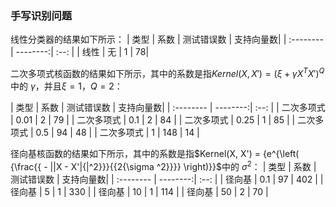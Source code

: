 ### 手写识别问题

线性分类器的结果如下所示：
| 类型      |    系数 | 测试错误数  | 支持向量数|
| :-------- | --------:| :--: |
| 线性  | 无 |  1   | 78|

二次多项式核函数的结果如下所示，其中的系数是指$Kernel(X, X') = {(\xi  + \gamma {X^T}X')^Q}$中的 $\gamma$，并且$\xi=1$，$Q=2$：

| 类型      |    系数 | 测试错误数  | 支持向量数|
| :-------- | --------:| :--: |
| 二次多项式  | 0.01 |  2   | 79 |
| 二次多项式  | 0.1 |  2   | 84 |
| 二次多项式  | 0.25 |  1   | 85 |
| 二次多项式  | 0.5 |  94   | 48 |
| 二次多项式  | 1 |  148   | 14 |

径向基核函数的结果如下所示，其中的系数是指$Kernel(X, X') = {e^{\left( {\frac{{ - ||X - X'|{|^2}}}{{2{\sigma ^2}}}} \right)}}$中的 $\sigma ^2$：
| 类型      |    系数 | 测试错误数  | 支持向量数|
| :-------- | --------:| :--: |
| 径向基  | 0.1 |  97   | 402 |
| 径向基  | 5 |  1   | 330 |
| 径向基  | 10 |  1   | 114 |
| 径向基  | 50 |  2   | 70 |
